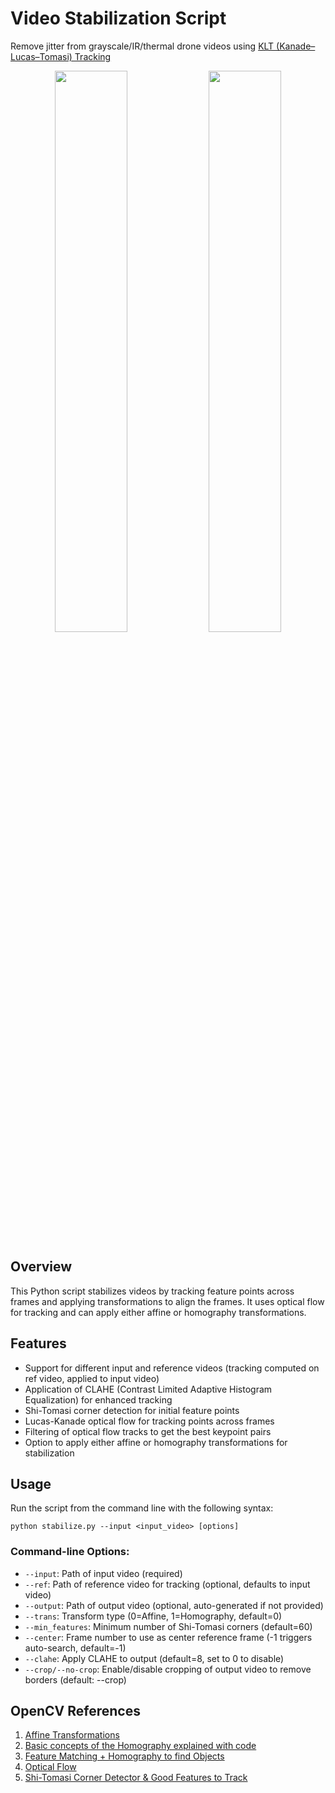# Video Stabilization Script

Remove jitter from grayscale/IR/thermal drone videos using [KLT (Kanade–Lucas–Tomasi) Tracking](https://en.wikipedia.org/wiki/Kanade%E2%80%93Lucas%E2%80%93Tomasi_feature_tracker)
<p align="center">
  <img src="media/image/orig.gif" width="48%" />
  <img src="media/image/stable.gif" width="48%" /> 
</p>

## Overview

This Python script stabilizes videos by tracking feature points across frames and applying transformations to align the frames. It uses optical flow for tracking and can apply either affine or homography transformations.

## Features

- Support for different input and reference videos (tracking computed on ref video, applied to input video)
- Application of CLAHE (Contrast Limited Adaptive Histogram Equalization) for enhanced tracking
- Shi-Tomasi corner detection for initial feature points
- Lucas-Kanade optical flow for tracking points across frames
- Filtering of optical flow tracks to get the best keypoint pairs
- Option to apply either affine or homography transformations for stabilization

## Usage

Run the script from the command line with the following syntax:
```
python stabilize.py --input <input_video> [options]
```
### Command-line Options:

- `--input`: Path of input video (required)
- `--ref`: Path of reference video for tracking (optional, defaults to input video)
- `--output`: Path of output video (optional, auto-generated if not provided)
- `--trans`: Transform type (0=Affine, 1=Homography, default=0)
- `--min_features`: Minimum number of Shi-Tomasi corners (default=60)
- `--center`: Frame number to use as center reference frame (-1 triggers auto-search, default=-1)
- `--clahe`: Apply CLAHE to output (default=8, set to 0 to disable)
- `--crop/--no-crop`: Enable/disable cropping of output video to remove borders (default: --crop)

## OpenCV References
1. [Affine Transformations](https://docs.opencv.org/5.x/d4/d61/tutorial_warp_affine.html)
2. [Basic concepts of the Homography explained with code](https://docs.opencv.org/5.x/d9/dab/tutorial_homography.html)
3. [Feature Matching + Homography to find Objects](https://docs.opencv.org/5.x/d1/de0/tutorial_py_feature_homography.html)
4. [Optical Flow](https://docs.opencv.org/5.x/d4/dee/tutorial_optical_flow.html)
5. [Shi-Tomasi Corner Detector & Good Features to Track](https://docs.opencv.org/5.x/d4/d8c/tutorial_py_shi_tomasi.html)
